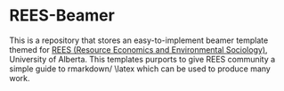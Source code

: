 # REES-Beamer

This is a repository that stores an easy-to-implement beamer template themed for [REES (Resource Economics and Environmental Sociology)](https://www.ualberta.ca/resource-economics-environmental-sociology/index.html), University of Alberta. This templates purports to give REES community a simple guide to rmarkdown/ \latex which can be used to produce many work. 
